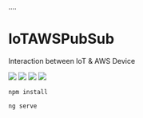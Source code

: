 

....

# IoTAWSPubSub
Interaction between IoT &amp; AWS Device

![](IoTPubSub1.PNG)
![](IoTPubSub2.PNG)
![](IoTPubSub3.PNG)
![](IoTPubSub4.PNG)



`npm install`

`ng serve`
